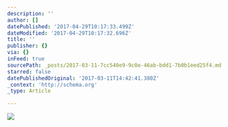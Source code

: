 ```yaml
---
description: ''
author: []
datePublished: '2017-04-29T10:17:33.499Z'
dateModified: '2017-04-29T10:17:32.696Z'
title: ''
publisher: {}
via: {}
inFeed: true
sourcePath: _posts/2017-03-11-7cc540e9-9c0e-46ab-bdd1-7b0b1eed25f4.md
starred: false
datePublishedOriginal: '2017-03-11T14:42:41.380Z'
_context: 'http://schema.org'
_type: Article

---
```

![](https://the-grid-user-content.s3-us-west-2.amazonaws.com/3d35e1c6-15ef-4d22-8c58-497c3252411d.jpg)